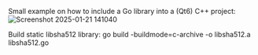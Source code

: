 Small example on how to include a Go library into a (Qt6) C++ project:
![Screenshot 2025-01-21 141040](https://github.com/user-attachments/assets/af393953-9f72-49dc-b8f4-4cfe92fe8662)


Build static libsha512 library:
go build -buildmode=c-archive -o libsha512.a libsha512.go

